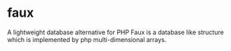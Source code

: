 # faux
A lightweight database alternative for PHP
Faux is a database like structure which is implemented by php multi-dimensional arrays.
